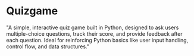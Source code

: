 # Quizgame
"A simple, interactive quiz game built in Python, designed to ask users multiple-choice questions, track their score, and provide feedback after each question. Ideal for reinforcing Python basics like user input handling, control flow, and data structures."
